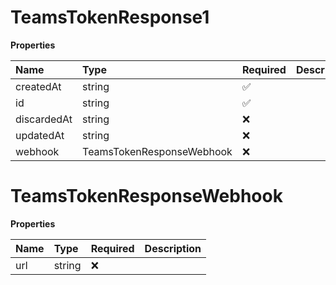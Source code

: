 # TeamsTokenResponse1

**Properties**

| Name        | Type                      | Required | Description |
| :---------- | :------------------------ | :------- | :---------- |
| createdAt   | string                    | ✅       |             |
| id          | string                    | ✅       |             |
| discardedAt | string                    | ❌       |             |
| updatedAt   | string                    | ❌       |             |
| webhook     | TeamsTokenResponseWebhook | ❌       |             |

# TeamsTokenResponseWebhook

**Properties**

| Name | Type   | Required | Description |
| :--- | :----- | :------- | :---------- |
| url  | string | ❌       |             |

<!-- This file was generated by liblab | https://liblab.com/ -->
